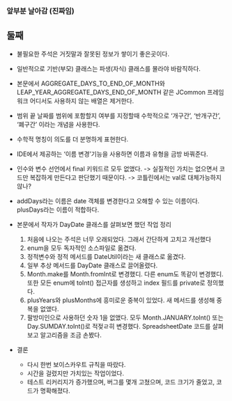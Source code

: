 
### 앞부분 날아감 (진짜임)

## 둘째 
- 불필요한 주석은 거짓말과 잘못된 정보가 쌓이기 좋은곳이다.
- 일반적으로 기반(부모) 클래스는 파생(자식) 클래스를 몰라야 바람직하다.
- 본문에서 AGGREGATE_DAYS_TO_END_OF_MONTH와 LEAP_YEAR_AGGREGATE_DAYS_END_OF_MONTH 같은 JCommon 프레임워크 어디서도 사용하지 않는 배열은 제거한다.
- 범위 끝 날짜를 범위에 포함할지 여부를 지정할때 수학적으로 ‘개구간’, ‘반개구간’, ‘폐구간’ 이라는 개념을 사용한다.
- 수학적 명칭이 의도를 더 분명하게 표현한다.
- IDE에서 제공하는 ‘이름 변경’기능을 사용하면 이름과 유형을 금방 바꿔준다.
- 인수와 변수 선언에서 final 키워드르 모두 없앴다.
  -> 실질적인 가치는 없으면서 코드만 복잡하게 만든다고 판단했기 때문이다.
  -> 코틀린에서는 val로 대체가능하지 않나?
- addDays라는 이름은 date 객체를 변경한다고 오해할 수 있는 이름이다. plusDays라는 이름이 적합하다.
- 본문에서 작자가 DayDate 클래스를 살펴보면 했던 작업 정리
    1. 처음에 나오는 주석은 너무 오래되었다. 그래서 간단하게 고치고 개선했다
    2. enum을 모두 독자적인 소스파일로 옮겼다.
    3. 정적변수와 정적 메서드를 DateUtil이라는 새 클래스로 옮겼다.
    4. 일부 추상 메서드를 DayDate 클래스로 끌어올렸다.
    5. Month.make를 Month.fromInt로 변경했디. 다른 enum도 똑같이 변경했디. 또한 모든 enum에 toInt() 접근자를 생성하고 index 필드를 private로 정의했다.
    6. plusYears와 plusMonths에 흥미로운 중복이 있었다. 새 메서드를 생성해 중복을 없앴다.
    7. 팔방미인으로 사용하던 숫자 1을 없앴다. 모두 Month.JANUARY.toInt() 또는 Day.SUMDAY.toInt()로 적젖ㄹ히 변경했다. SpreadsheetDate 코드를 살펴보고 알고리즘을 조금 손봤다. 

- 결론 
    - 다시 한번 보이스카우트 규칙을 따랐다.
    - 시간을 걸렸지만 가치있는 작업이었다.
    - 테스트 리커리지가 증가했으며, 버그를 몇개 고쳤으며, 코드 크기가 줄었고, 코드가 명확해졌다.
